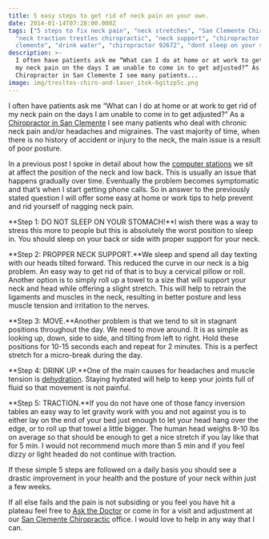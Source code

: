 ```yaml
---
title: 5 easy steps to get rid of neck pain on your own.
date: 2014-01-14T07:28:00.000Z
tags: ["5 steps to fix neck pain", "neck stretches", "San Clemente Chiropractic",
  "neck traction trestles chiropractic", "neck support", "chiropractor san
  clemente", "drink water", "chiropractor 92672", "dont sleep on your stomach"]
description: >-
  I often have patients ask me “What can I do at home or at work to get rid of
  my neck pain on the days I am unable to come in to get adjusted?” As a
  Chiropractor in San Clemente I see many patients...
image: img/tresltes-chiro-and-laser_itok-6gitzp5c.png
---
```

I often have patients ask me “What can I do at home or at work to get rid of my neck pain on the days I am unable to come in to get adjusted?” As a[](<>) [Chiropractor in San Clemente](../index.html "Chiropractor in San Clemente") I see many patients who deal with chronic neck pain and/or headaches and migraines. The vast majority of time, when there is no history of accident or injury to the neck, the main issue is a result of poor posture.

In a previous post I spoke in detail about how the [computer stations](why-are-you-letting-your-computer-destroy-you.html "computer posture") we sit at affect the position of the neck and low back. This is usually an issue that happens gradually over time. Eventually the problem becomes symptomatic and that’s when I start getting phone calls. So in answer to the previously stated question I will offer some easy at home or work tips to help prevent and rid yourself of nagging neck pain.

**Step 1: DO NOT SLEEP ON YOUR STOMACH!**I wish there was a way to stress this more to people but this is absolutely the worst position to sleep in. You should sleep on your back or side with proper support for your neck.

**Step 2: PROPPER NECK SUPPORT.**We sleep and spend all day texting with our heads tilted forward. This reduced the curve in our neck is a big problem. An easy way to get rid of that is to buy a cervical pillow or roll. Another option is to simply roll up a towel to a size that will support your neck and head while offering a slight stretch. This will help to retrain the ligaments and muscles in the neck, resulting in better posture and less muscle tension and irritation to the nerves.

**Step 3: MOVE.**Another problem is that we tend to sit in stagnant positions throughout the day. We need to move around. It is as simple as looking up, down, side to side, and tilting from left to right. Hold these positions for 10-15 seconds each and repeat for 2 minutes. This is a perfect stretch for a micro-break during the day.

**Step 4: DRINK UP.**One of the main causes for headaches and muscle tension is[](<>) [dehydration](are-you-choosing-death-h2o.html "dehydration"). Staying hydrated will help to keep your joints full of fluid so that movement is not painful.

**Step 5: TRACTION.**If you do not have one of those fancy inversion tables an easy way to let gravity work with you and not against you is to either lay on the end of your bed just enough to let your head hang over the edge, or to roll up that towel a little bigger. The human head weighs 8-10 lbs on average so that should be enough to get a nice stretch if you lay like that for 5 min. I would not recommend much more than 5 min and if you feel dizzy or light headed do not continue with traction.

If these simple 5 steps are followed on a daily basis you should see a drastic improvement in your health and the posture of your neck within just a few weeks.

If all else fails and the pain is not subsiding or you feel you have hit a plateau feel free to [Ask the Doctor](../ask-doctor.html "Ask the Doctor") or come in for a visit and adjustment at our[](<>) [San Clemente Chiropractic](../index.html "San Clemente Chiropractic") office. I would love to help in any way that I can.